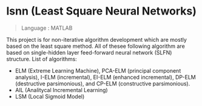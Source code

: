 # lsnn (Least Square Neural Networks)
> Language : MATLAB

This project is for non-iterative algorithm development which are mostly based on the least square method. 
All of thesee following algorithm are based on single-hidden layer feed-forward neural network (SLFN) structure.
List of algorithms:
* ELM (Extreme Learning Machine), PCA-ELM (principal component analysis), I-ELM (incremental), EI-ELM (enhanced incremental), DP-ELM (destructive parsimonious), and CP-ELM (constructive parsimonious).
* AIL (Analitycal Incremental Learning)
* LSM (Local Sigmoid Model)
